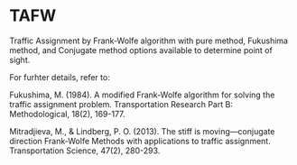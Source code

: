 # TAFW
Traffic Assignment by Frank-Wolfe algorithm with pure method, Fukushima method, and Conjugate method options available to determine point of sight.

For furhter details, refer to:

Fukushima, M. (1984). A modified Frank-Wolfe algorithm for solving the traffic assignment problem. Transportation Research Part B: Methodological, 18(2), 169-177.

Mitradjieva, M., & Lindberg, P. O. (2013). The stiff is moving—conjugate direction Frank-Wolfe Methods with applications to traffic assignment. Transportation Science, 47(2), 280-293.
